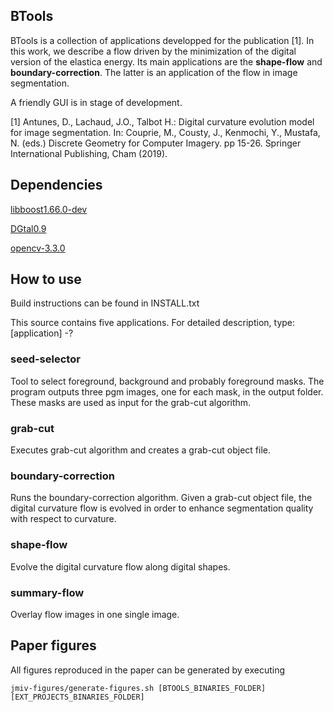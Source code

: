 ## BTools
 BTools is a collection of applications developped for the 
 publication [1]. In this work, we describe a flow driven by 
 the minimization of the digital version of the elastica 
 energy. Its main applications are the **shape-flow** and 
 **boundary-correction**. The latter is an application of
 the flow in image segmentation.
 
 A friendly GUI is in stage of development.
 
 [1] Antunes, D., Lachaud, J.O., Talbot H.: Digital 
 curvature evolution model for image segmentation. In:
 Couprie, M., Cousty, J., Kenmochi, Y., Mustafa, N. (eds.) 
 Discrete Geometry for Computer Imagery. pp 15-26. Springer
 International Publishing, Cham (2019).
 
## Dependencies 

[libboost1.66.0-dev](https://www.boost.org/users/history/version_1_66_0.html)

[DGtal0.9](https://dgtal.org/download/)

[opencv-3.3.0](https://opencv.org/releases.html)

## How to use

Build instructions can be found in INSTALL.txt

This source contains five applications. For detailed description,
type: [application] -?

### seed-selector

Tool to select foreground, background and probably foreground masks.
The program outputs three pgm images, one for each mask, in the
output folder. These masks are used as input for the grab-cut 
algorithm.
 
### grab-cut

Executes grab-cut algorithm and creates a grab-cut object file.
 

### boundary-correction

Runs the boundary-correction algorithm. Given a grab-cut object file,
the digital curvature flow is evolved in order to enhance segmentation
quality with respect to curvature.

### shape-flow

Evolve the digital curvature flow along digital shapes.


### summary-flow

Overlay flow images in one single image.

## Paper figures
 All figures reproduced in the paper can be generated by
 executing 
 ```
 jmiv-figures/generate-figures.sh [BTOOLS_BINARIES_FOLDER] [EXT_PROJECTS_BINARIES_FOLDER]
 ```

